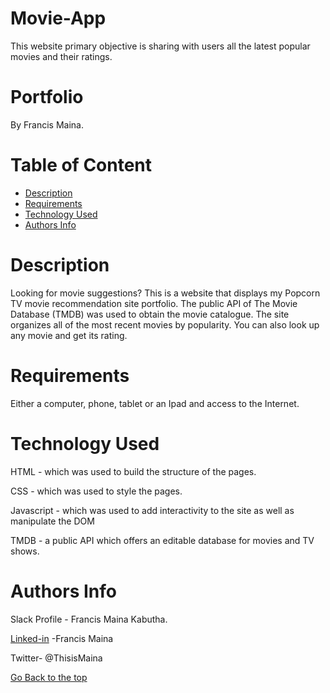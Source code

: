 # Movie-App
This website primary objective is sharing with users all the latest popular movies and their ratings.
# Portfolio
By Francis Maina.

# Table of Content
- [Description](https://github.com/Maina-Francis/Movie-App/new/main?readme=1#description)
- [Requirements](https://github.com/Maina-Francis/Movie-App/new/main?readme=1#requirements)
- [Technology Used](https://github.com/Maina-Francis/Movie-App/new/main?readme=1#technology-used)
- [Authors Info](https://github.com/Maina-Francis/Movie-App/new/main?readme=1#authors-info)

# Description
Looking for movie suggestions? This is a website that displays my Popcorn TV movie recommendation site portfolio. The public API of The Movie Database (TMDB) was used to obtain the movie catalogue. The site organizes all of the most recent movies by popularity. You can also look up any movie and get its rating.
# Requirements
Either a computer, phone, tablet or an Ipad and access to the Internet.

# Technology Used
HTML - which was used to build the structure of the pages.

CSS - which was used to style the pages.

Javascript - which was used to add interactivity to the site as well as manipulate the DOM

TMDB - a public API which offers an editable database for movies and TV shows.



# Authors Info
Slack Profile - Francis Maina Kabutha.

[Linked-in](https://ke.linkedin.com/in/francis-maina-kabutha?trk=people-guest_people_search-card) -Francis Maina

Twitter- @ThisisMaina

[Go Back to the top](https://github.com/Maina-Francis/Movie-App/new/main?readme=1#movie-app)
